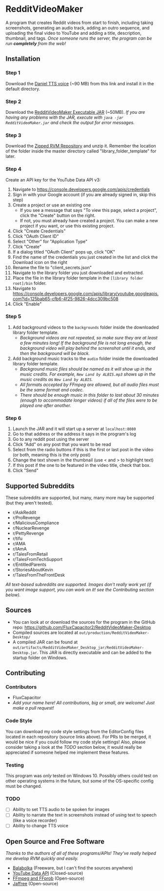 # RedditVideoMaker
A program that creates Reddit videos from start to finish, including taking screenshots, generating an audio track, adding an outro sequence, and uploading the final video to YouTube and adding a title, description, thumbnail, and tags.
*Once someone runs the server, the program can be run **completely** from the web!*
## Installation
### Step 1
Download the [Daniel TTS voice](https://github.com/FluxCapacitor2/RedditVideoMaker-Desktop/blob/master/Daniel%2022Khz%20MLG%20voice.exe?raw=true) (~90 MB) from this link and install it in the default directory.
### Step 2
Download the [RedditVideoMaker Executable JAR](https://github.com/FluxCapacitor2/RedditVideoMaker-Desktop/blob/master/out/artifacts/RedditVideoMaker_Desktop_jar/RedditVideoMaker-Desktop.jar?raw=true) (~50MB). *If you are having any problems with the JAR, execute with `java -jar RedditVideoMaker.jar` and check the output for error messages.*
### Step 3
Download the [Zipped RVM Repository](https://github.com/FluxCapacitor2/RedditVideoMaker-Desktop/archive/master.zip) and unzip it. Remember the location of the folder inside the master directory called "library_folder_template" for later.
### Step 4
Create an API key for the YouTube Data API v3:
1. Navigate to https://console.developers.google.com/apis/credentials
2. Sign in with your Google account (if you are already signed in, skip this step)
3. Create a project or use an existing one
   * If you see a message that says "To view this page, select a project", click the "Create" button on the right.
   * If not, you must already have created a project. You can make a new project if you want, or use this existing project.
4. Click "Create Credentials"
5. Click "OAuth Client ID"
6. Select "Other" for "Application Type"
7. Click "Create"
8. If a dialog titled "OAuth Client" pops up, click "OK"
9. Find the name of the credentials you just created in the list and click the Download icon on the right
10. Rename the file to "client_secrets.json"
11. Navigate to the library folder you just downloaded and extracted.
11. Place the file in the library folder template in the `[library folder root]/bin` folder.
12. Navigate to https://console.developers.google.com/apis/library/youtube.googleapis.com?id=125bab65-cfb6-4f25-9826-4dcc309bc508
13. Click "Enable"
### Step 5
1. Add background videos to the `backgrounds` folder inside the downloaded library folder template.
    * *Background videos are *not* repeated, so make sure they are at least a few minutes long! If the background file is not long enough, the background video will play behind the screenshot until it ends, and then the background will be black.*
2. Add background music tracks to the `audio` folder inside the downloaded library folder template.
    * *Background music files should be named as it will show up in the music credits. For example, `New Land by ALBIS.mp3` shows up in the music credits as `New Land by ALBIS`.*
    * *All formats accepted by FFmpeg are allowed, but all audio files must be the same format and codec.*
    * *There should be enough music in this folder to last about 30 minutes (enough to accommodate longer videos) if all of the files were to be played one after another.*
### Step 6
1. Launch the JAR and it will start up a server at `localhost:8080`
2. Go to that address or the address it says in the program's log
3. Go to any reddit post using the server
4. Click "Add" on any post that you want to be read
5. Select from the radio buttons if this is the first or last post in the video (or both, meaning this is the only post)
6. Change the text shown in the thumbnail (use < and > to highlight text)
7. If this post if the one to be featured in the video title, check that box.
8. Click "Send"
## Supported Subreddits
These subreddits are supported, but many, many more may be supported (but they aren't tested).
- r/AskReddit
- r/ProRevenge
- r/MaliciousCompliance
- r/NuclearRevenge
- r/PettyRevenge
- r/tifu
- r/AMA
- r/IAmA
- r/TalesFromRetail
- r/TalesFromTechSupport
- r/EntitledParents
- r/StoriesAboutKevin
- r/TalesFromTheFrontDesk

*All text-based subreddits are supported. Images don't really work yet (if you want image support, you can work on it! see the Contributing section below).*
## Sources
* You can look at or download the sources for the program in the GitHub repo: https://github.com/FluxCapacitor2/RedditVideoMaker-Desktop
* Compiled sources are located at `out/production/RedditVideoMaker-Desktop/`
* A compiled JAR can be found at `out/artifacts/RedditVideoMaker_Desktop_jar/RedditVideoMaker-Desktop.jar`. This JAR is directly executable and can be added to the startup folder on Windows.
## Contributing
### Contributors
* FluxCapacitor
* *Add your name here! All contributions, big or small, are welcome! Just make a pull request!*
### Code Style
You can download my code style settings from the EditorConfig files located in each repository (source links above). For PRs to be merged, it would be nice if you could follow my code style settings! Also, please consider taking a look at the *TODO* section below, it would really be appreciated if someone helped me implement these features.
### Testing
This program was *only* tested on Windows 10. Possibly others could test on other operating systems in the future, but some of the OS-specific config must be changed.
### TODO
- [ ] Ability to set TTS audio to be spoken for images
- [ ] Ability to narrate the text in screenshots instead of using text to speech (like a voice recorder)
- [ ] Ability to change TTS voice

## Open Source and Free Software
*Thanks to the authors of all of these programs/APIs! They've really helped me develop RVM quickly and easily.*
- [Balabolka](http://www.cross-plus-a.com/balabolka.htm) (Freeware, but I can't find the sources anywhere)
- [YouTube Data API](https://console.developers.google.com/apis/library/youtube.googleapis.com?id=125bab65-cfb6-4f25-9826-4dcc309bc508) (Closed-source)
- [FFmpeg and FFprob](http://ffmpeg.org/) (Open-source)
- [Jaffree](https://github.com/kokorin/Jaffree) (Open-source)
